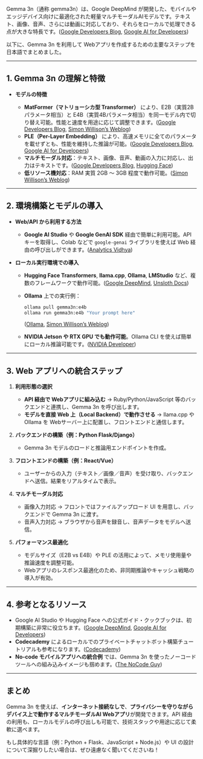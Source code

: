 

Gemma 3n（通称 gemma3n）は、Google DeepMind が開発した、モバイルやエッジデバイス向けに最適化された軽量マルチモーダルAIモデルです。テキスト、画像、音声、さらには動画に対応しており、それらをローカルで処理できる点が大きな特長です。([Google Developers Blog][1], [Google AI for Developers][2])

以下に、Gemma 3n を利用して Webアプリを作成するための主要なステップを日本語でまとめました。

---

## 1. Gemma 3n の理解と特徴

* **モデルの特徴**

  * **MatFormer（マトリョーシカ型 Transformer）** により、E2B（実質2Bパラメータ相当）と E4B（実質4Bパラメータ相当）を同一モデル内で切り替え可能。性能と速度を用途に応じて調整できます。([Google Developers Blog][1], [Simon Willison’s Weblog][3])
  * **PLE（Per-Layer Embedding）** により、高速メモリに全てのパラメータを載せずとも、性能を維持した推論が可能。([Google Developers Blog][1], [Google AI for Developers][2])
  * **マルチモーダル対応**：テキスト、画像、音声、動画の入力に対応し、出力はテキストです。([Google Developers Blog][1], [Hugging Face][4])
  * **低リソース機対応**：RAM 実質 2GB 〜 3GB 程度で動作可能。([Simon Willison’s Weblog][3])

---

## 2. 環境構築とモデルの導入

* **Web/API から利用する方法**

  * **Google AI Studio** や **Google GenAI SDK** 経由で簡単に利用可能。APIキーを取得し、Colab などで `google-genai` ライブラリを使えば Web 経由の呼び出しができます。([Analytics Vidhya][5])

* **ローカル実行環境での導入**

  * **Hugging Face Transformers**, **llama.cpp**, **Ollama**, **LMStudio** など、複数のフレームワークで動作可能。([Google DeepMind][6], [Unsloth Docs][7])
  * **Ollama** 上での実行例：

    ```bash
    ollama pull gemma3n:e4b
    ollama run gemma3n:e4b "Your prompt here"
    ```

    ([Ollama][8], [Simon Willison’s Weblog][3])
  * **NVIDIA Jetson や RTX GPU でも動作可能**。Ollama CLI を使えば簡単にローカル推論可能です。([NVIDIA Developer][9])

---

## 3. Web アプリへの統合ステップ

1. **利用形態の選択**

   * **API 経由で Webアプリに組み込む** → Ruby/Python/JavaScript 等のバックエンドと連携し、Gemma 3n を呼び出します。
   * **モデルを直接 Web 上（Local Backend）で動作させる** → llama.cpp や Ollama を Webサーバー上に配置し、フロントエンドと通信します。

2. **バックエンドの構築（例：Python Flask/Django）**

   * Gemma 3n モデルのロードと推論用エンドポイントを作成。

3. **フロントエンドの構築（例：React/Vue）**

   * ユーザーからの入力（テキスト／画像／音声）を受け取り、バックエンドへ送信。結果をリアルタイムで表示。

4. **マルチモーダル対応**

   * 画像入力対応 → フロントではファイルアップロード UI を用意し、バックエンドで Gemma 3n に渡す。
   * 音声入力対応 → ブラウザから音声を録音し、音声データをモデルへ送信。

5. **パフォーマンス最適化**

   * モデルサイズ（E2B vs E4B）や PLE の活用によって、メモリ使用量や推論速度を調整可能。
   * Webアプリのレスポンス最適化のため、非同期推論やキャッシュ戦略の導入が有効。

---

## 4. 参考となるリソース

* Google AI Studio や Hugging Face への公式ガイド・クックブックは、初期構築に非常に役立ちます。([Google DeepMind][6], [Google AI for Developers][10])
* **Codecademy** によるローカルでのプライベートチャットボット構築チュートリアルも参考になります。([Codecademy][11])
* **No-code モバイルアプリへの統合例** では、Gemma 3n を使ったノーコードツールへの組み込みイメージも掴めます。([The NoCode Guy][12])

---

## まとめ

Gemma 3n を使えば、**インターネット接続なしで**、**プライバシーを守りながらデバイス上で動作するマルチモーダルAI Webアプリ**が開発できます。API 経由の利用も、ローカルモデルの呼び出しも可能で、技術スタックや用途に応じて柔軟に選べます。

もし具体的な言語（例：Python + Flask、JavaScript + Node.js）や UI の設計について深掘りしたい場合は、ぜひ遠慮なく聞いてくださいね！

[1]: https://developers.googleblog.com/en/introducing-gemma-3n-developer-guide/?utm_source=chatgpt.com "Introducing Gemma 3n: The developer guide"
[2]: https://ai.google.dev/gemma/docs/gemma-3n?utm_source=chatgpt.com "Gemma 3n model overview | Google AI for Developers"
[3]: https://simonwillison.net/2025/Jun/26/gemma-3n/?utm_source=chatgpt.com "Introducing Gemma 3n: The developer guide"
[4]: https://huggingface.co/google/gemma-3n-E4B-it-litert-preview?utm_source=chatgpt.com "google/gemma-3n-E4B-it-litert-preview - Hugging Face"
[5]: https://www.analyticsvidhya.com/blog/2025/05/gemma-3n/?utm_source=chatgpt.com "What is Gemma 3n and How to Access it? - Analytics Vidhya"
[6]: https://deepmind.google/models/gemma/gemma-3n/?utm_source=chatgpt.com "Gemma 3n - Google DeepMind"
[7]: https://docs.unsloth.ai/basics/gemma-3n-how-to-run-and-fine-tune?utm_source=chatgpt.com "Gemma 3n: How to Run & Fine-tune | Unsloth Documentation"
[8]: https://ollama.com/library/gemma3n?utm_source=chatgpt.com "gemma3n - Ollama"
[9]: https://developer.nvidia.com/blog/run-google-deepminds-gemma-3n-on-nvidia-jetson-and-rtx/?utm_source=chatgpt.com "Run Google DeepMind's Gemma 3n on NVIDIA Jetson and RTX"
[10]: https://ai.google.dev/gemma/docs/get_started?utm_source=chatgpt.com "Get started with Gemma models | Google AI for Developers"
[11]: https://www.codecademy.com/article/gemma-3n-chatbot?utm_source=chatgpt.com "Build a Private AI Chatbot Using Google's Gemma 3n - Codecademy"
[12]: https://www.thenocodeguy.com/en/blog/gemma-3n-how-googles-new-ai-is-transforming-no-code-automation-on-mobile/?utm_source=chatgpt.com "Gemma 3n: How Google's New AI is Transforming No-code ..."
